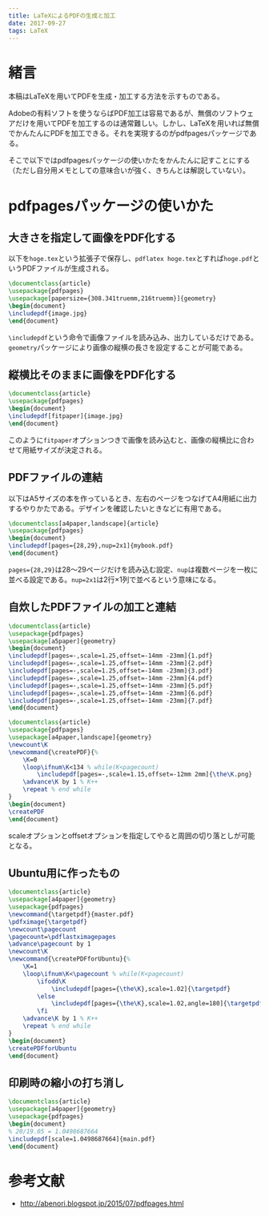 ```yaml
---
title: LaTeXによるPDFの生成と加工
date: 2017-09-27
tags: LaTeX
---
```


# 緒言
本稿はLaTeXを用いてPDFを生成・加工する方法を示すものである。

Adobeの有料ソフトを使うならばPDF加工は容易であるが、無償のソフトウェアだけを用いてPDFを加工するのは通常難しい。しかし、LaTeXを用いれば無償でかんたんにPDFを加工できる。それを実現するのがpdfpagesパッケージである。

そこで以下ではpdfpagesパッケージの使いかたをかんたんに記すことにする（ただし自分用メモとしての意味合いが強く、きちんとは解説していない）。

# pdfpagesパッケージの使いかた
## 大きさを指定して画像をPDF化する
以下を`hoge.tex`という拡張子で保存し、`pdflatex hoge.tex`とすれば`hoge.pdf`というPDFファイルが生成される。

```tex
\documentclass{article}
\usepackage{pdfpages}
\usepackage[papersize={308.341truemm,216truemm}]{geometry}
\begin{document}
\includepdf{image.jpg}
\end{document}
```

`\includepdf`という命令で画像ファイルを読み込み、出力しているだけである。`geometry`パッケージにより画像の縦横の長さを設定することが可能である。


## 縦横比そのままに画像をPDF化する
```tex
\documentclass{article}
\usepackage{pdfpages}
\begin{document}
\includepdf[fitpaper]{image.jpg}
\end{document}
```

このように`fitpaper`オプションつきで画像を読み込むと、画像の縦横比に合わせて用紙サイズが決定される。

## PDFファイルの連結
以下はA5サイズの本を作っているとき、左右のページをつなげてA4用紙に出力するやりかたである。デザインを確認したいときなどに有用である。

```tex
\documentclass[a4paper,landscape]{article}
\usepackage{pdfpages}
\begin{document}
\includepdf[pages={28,29},nup=2x1]{mybook.pdf}
\end{document}
```

`pages={28,29}`は28～29ページだけを読み込む設定、`nup`は複数ページを一枚に並べる設定である。`nup=2x1`は2行×1列で並べるという意味になる。

## 自炊したPDFファイルの加工と連結

```tex
\documentclass{article}
\usepackage{pdfpages}
\usepackage[a5paper]{geometry}
\begin{document}
\includepdf[pages=-,scale=1.25,offset=-14mm -23mm]{1.pdf}
\includepdf[pages=-,scale=1.25,offset=-14mm -23mm]{2.pdf}
\includepdf[pages=-,scale=1.25,offset=-14mm -23mm]{3.pdf}
\includepdf[pages=-,scale=1.25,offset=-14mm -23mm]{4.pdf}
\includepdf[pages=-,scale=1.25,offset=-14mm -23mm]{5.pdf}
\includepdf[pages=-,scale=1.25,offset=-14mm -23mm]{6.pdf}
\includepdf[pages=-,scale=1.25,offset=-14mm -23mm]{7.pdf}
\end{document}
```

```tex
\documentclass{article}
\usepackage{pdfpages}
\usepackage[a4paper,landscape]{geometry}
\newcount\K
\newcommand{\createPDF}{%
    \K=0
    \loop\ifnum\K<134 % while(K<pagecount)
        \includepdf[pages=-,scale=1.15,offset=-12mm 2mm]{\the\K.png}
    \advance\K by 1 % K++
    \repeat % end while
}
\begin{document}
\createPDF
\end{document}
```

scaleオプションとoffsetオプションを指定してやると周囲の切り落としが可能となる。

## Ubuntu用に作ったもの

```tex
\documentclass{article}
\usepackage[a4paper]{geometry}
\usepackage{pdfpages}
\newcommand{\targetpdf}{master.pdf}
\pdfximage{\targetpdf}
\newcount\pagecount
\pagecount=\pdflastximagepages
\advance\pagecount by 1
\newcount\K
\newcommand{\createPDFforUbuntu}{%
    \K=1
    \loop\ifnum\K<\pagecount % while(K<pagecount)
        \ifodd\K
            \includepdf[pages={\the\K},scale=1.02]{\targetpdf}
        \else
            \includepdf[pages={\the\K},scale=1.02,angle=180]{\targetpdf}
        \fi
    \advance\K by 1 % K++
    \repeat % end while
}
\begin{document}
\createPDFforUbuntu
\end{document}
```

## 印刷時の縮小の打ち消し
```tex
\documentclass{article}
\usepackage[a4paper]{geometry}
\usepackage{pdfpages}
\begin{document}
% 20/19.05 = 1.0498687664
\includepdf[scale=1.0498687664]{main.pdf}
\end{document}
```

# 参考文献
* <http://abenori.blogspot.jp/2015/07/pdfpages.html>
